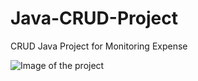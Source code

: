 # Java-CRUD-Project
CRUD Java Project for Monitoring Expense 

![Image of the project](https://github.com/AjBorbzz/Java-CRUD-Project/tree/master/src/CRUD_Pr/Proj1.png)

